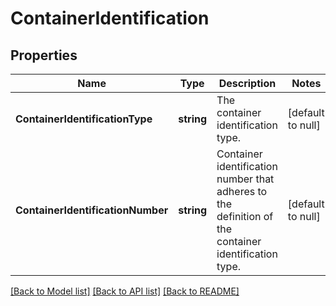 # ContainerIdentification

## Properties
Name | Type | Description | Notes
------------ | ------------- | ------------- | -------------
**ContainerIdentificationType** | **string** | The container identification type. | [default to null]
**ContainerIdentificationNumber** | **string** | Container identification number that adheres to the definition of the container identification type. | [default to null]

[[Back to Model list]](../README.md#documentation-for-models) [[Back to API list]](../README.md#documentation-for-api-endpoints) [[Back to README]](../README.md)

